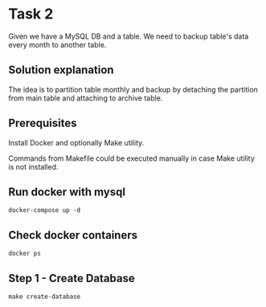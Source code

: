# Task 2 

Given we have a MySQL DB and a table.
We need to backup table's data every month to another table.

## Solution explanation

The idea is to partition table monthly and backup by detaching the partition from main table and attaching to archive table.

## Prerequisites

Install Docker and optionally Make utility.

Commands from Makefile could be executed manually in case Make utility is not installed.

## Run docker with mysql

    docker-compose up -d
    
## Check docker containers

    docker ps    
    
## Step 1 - Create Database

    make create-database   